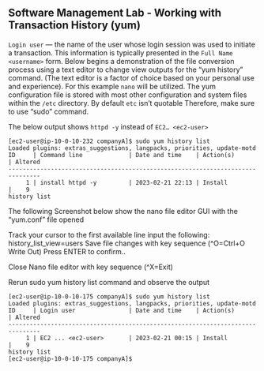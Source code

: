 
## Software Management Lab - Working with Transaction History (yum)
`Login user` — the name of the user whose login session was used to initiate a transaction. This information is typically presented in the `Full Name <username>` form. 
Below begins a demonstration of the file conversion process using a text editor to change view outputs for the “yum history” command. (The text editor is a factor of choice based on your personal use and experience). For this example `nano` will be utilized. The yum configuration  file is stored with most other configuration and system files within the `/etc` directory. By default `etc` isn’t quotable Therefore, make sure to use “sudo” command. 

The below output shows `httpd -y` instead of `EC2… <ec2-user>`

```
[ec2-user@ip-10-0-10-232 companyA]$ sudo yum history list
Loaded plugins: extras_suggestions, langpacks, priorities, update-motd
ID     | Command line             | Date and time    | Action(s)      | Altered
-------------------------------------------------------------------------------
     1 | install httpd -y         | 2023-02-21 22:13 | Install        |    9
history list
```

The following Screenshot below show the nano file editor GUI with the “yum.conf” file opened


Track your cursor to the first available line input the following: history_list_view=users 
Save file changes with key sequence (^O=Ctrl+O Write Out) Press ENTER to confirm..


Close Nano file editor with key sequence (^X=Exit) 

Rerun sudo yum history list command and observe the output

```
[ec2-user@ip-10-0-10-175 companyA]$ sudo yum history list
Loaded plugins: extras_suggestions, langpacks, priorities, update-motd
ID     | Login user               | Date and time    | Action(s)      | Altered
-------------------------------------------------------------------------------
     1 | EC2 ... <ec2-user>       | 2023-02-21 00:15 | Install        |    9
history list
[ec2-user@ip-10-0-10-175 companyA]$
```

